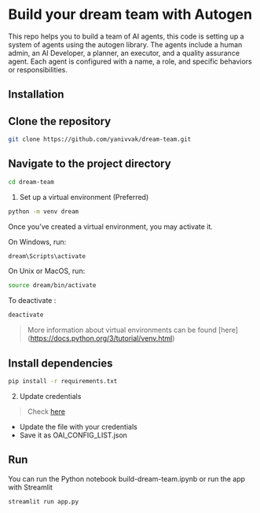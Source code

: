 
# Build your dream team with Autogen
   
This repo helps you to build a team of AI agents, this code is setting up a system of agents using the autogen library. The agents include a human admin, an AI Developer, a planner, an executor, and a quality assurance agent.
Each agent is configured with a name, a role, and specific behaviors or responsibilities.   
   
   
## Installation  
   
## Clone the repository     
```bash  
git clone https://github.com/yanivvak/dream-team.git  
```
## Navigate to the project directory  
```bash  
cd dream-team  
```

1. Set up a virtual environment (Preferred)
```bash
python -m venv dream
```
Once you’ve created a virtual environment, you may activate it.

On Windows, run:
```bash
dream\Scripts\activate
```
On Unix or MacOS, run:
```bash
source dream/bin/activate
```
To deactivate :
```bash
deactivate
```
> More information about virtual environments can be found [here] (https://docs.python.org/3/tutorial/venv.html)

 
## Install dependencies
```bash
pip install -r requirements.txt
```
2. Update credentials

> Check [here](https://github.com/microsoft/autogen/blob/main/OAI_CONFIG_LIST_sample)
   - Update the file with your credentials
   - Save it as OAI_CONFIG_LIST.json
## Run
You can run the Python notebook build-dream-team.ipynb or run the app with Streamlit
```bash
streamlit run app.py
```



  
